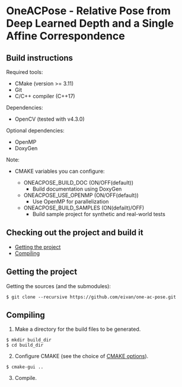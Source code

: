 # OneACPose - Relative Pose from Deep Learned Depth and a Single Affine Correspondence

Build instructions
------------------

Required tools:

- CMake (version >= 3.11)
- Git
- C/C++ compiler (C++17)

Dependencies:

- OpenCV (tested with v4.3.0)

Optional dependencies:

- OpenMP
- DoxyGen

Note:

- CMAKE variables you can configure:
<a name="cmakevariables"></a>

  - ONEACPOSE_BUILD_DOC (ON/OFF(default))
      - Build documentation using DoxyGen
  - ONEACPOSE_USE_OPENMP (ON/OFF(default))
      - Use OpenMP for parallelization
  - ONEACPOSE_BUILD_SAMPLES (ON(defailt)/OFF)
      - Build sample project for synthetic and real-world tests
	  
Checking out the project and build it
-------------------------------------

- [Getting the project](#checkout)
- [Compiling](#compiling)

Getting the project
-------------------
<a name="checkout"></a>

Getting the sources (and the submodules):
```shell
$ git clone --recursive https://github.com/eivan/one-ac-pose.git
```

Compiling
---------
<a name="compiling"></a>

1. Make a directory for the build files to be generated.
```shell
$ mkdir build_dir
$ cd build_dir
```

2. Configure CMAKE (see the choice of [CMAKE options](#cmakevariables)).
```shell
$ cmake-gui ..
```

3. Compile.
